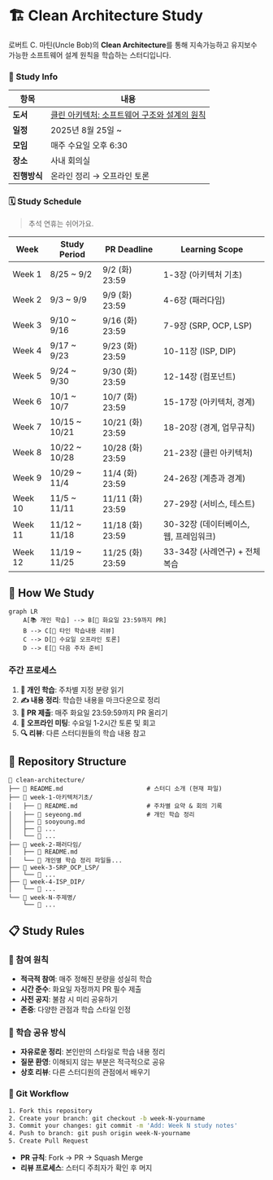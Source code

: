 # 🏗️ Clean Architecture Study

로버트 C. 마틴(Uncle Bob)의 **Clean Architecture**를 통해 지속가능하고 유지보수 가능한 소프트웨어 설계 원칙을 학습하는 스터디입니다.

### 🎯 Study Info

| 항목         | 내용                                                                                                            |
| ------------ | --------------------------------------------------------------------------------------------------------------- |
| **도서**     | <a href="https://product.kyobobook.co.kr/detail/S000001033082">클린 아키텍처: 소프트웨어 구조와 설계의 원칙</a> |
| **일정**     | 2025년 8월 25일 ~                                                                                               |
| **모임**     | 매주 수요일 오후 6:30                                                                                           |
| **장소**     | 사내 회의실                                                                                                     |
| **진행방식** | 온라인 정리 → 오프라인 토론                                                                                     |

### 🗓️ Study Schedule

> 추석 연휴는 쉬어가요.

| Week    | Study Period  | PR Deadline      | Learning Scope                         |
| ------- | ------------- | ---------------- | -------------------------------------- |
| Week 1  | 8/25 ~ 9/2    | 9/2 (화) 23:59   | 1-3장 (아키텍처 기초)                  |
| Week 2  | 9/3 ~ 9/9     | 9/9 (화) 23:59   | 4-6장 (패러다임)                       |
| Week 3  | 9/10 ~ 9/16   | 9/16 (화) 23:59  | 7-9장 (SRP, OCP, LSP)                  |
| Week 4  | 9/17 ~ 9/23   | 9/23 (화) 23:59  | 10-11장 (ISP, DIP)                     |
| Week 5  | 9/24 ~ 9/30   | 9/30 (화) 23:59  | 12-14장 (컴포넌트)                     |
| Week 6  | 10/1 ~ 10/7   | 10/7 (화) 23:59  | 15-17장 (아키텍처, 경계)               |
| Week 7  | 10/15 ~ 10/21 | 10/21 (화) 23:59 | 18-20장 (경계, 업무규칙)               |
| Week 8  | 10/22 ~ 10/28 | 10/28 (화) 23:59 | 21-23장 (클린 아키텍처)                |
| Week 9  | 10/29 ~ 11/4  | 11/4 (화) 23:59  | 24-26장 (계층과 경계)                  |
| Week 10 | 11/5 ~ 11/11  | 11/11 (화) 23:59 | 27-29장 (서비스, 테스트)               |
| Week 11 | 11/12 ~ 11/18 | 11/18 (화) 23:59 | 30-32장 (데이터베이스, 웹, 프레임워크) |
| Week 12 | 11/19 ~ 11/25 | 11/25 (화) 23:59 | 33-34장 (사례연구) + 전체 복습         |

## 🔄 How We Study

```mermaid
graph LR
    A[📚 개인 학습] --> B[📝 화요일 23:59까지 PR]
    B --> C[👀 타인 학습내용 리뷰]
    C --> D[💬 수요일 오프라인 토론]
    D --> E[🔄 다음 주차 준비]
```

### 주간 프로세스

1. **📖 개인 학습**: 주차별 지정 분량 읽기
2. **✍️ 내용 정리**: 학습한 내용을 마크다운으로 정리
3. **🔀 PR 제출**: 매주 화요일 23:59:59까지 PR 올리기
4. **👥 오프라인 미팅**: 수요일 1-2시간 토론 및 회고
5. **🔍 리뷰**: 다른 스터디원들의 학습 내용 참고

## 📁 Repository Structure

```
📁 clean-architecture/
├── 📄 README.md                       # 스터디 소개 (현재 파일)
├── 📂 week-1-아키텍처기초/
│   ├── 📝 README.md                   # 주차별 요약 & 회의 기록
│   ├── 📖 seyeong.md                  # 개인 학습 정리
│   ├── 📖 sooyoung.md
│   ├── 📖 ...
│   └── 📖 ...
├── 📂 week-2-패러다임/
│   ├── 📝 README.md
│   └── 📖 개인별 학습 정리 파일들...
├── 📂 week-3-SRP_OCP_LSP/
│   └── 📖 ...
├── 📂 week-4-ISP_DIP/
│   └── 📖 ...
└── 📂 week-N-주제명/
    └── 📖 ...
```

## 📋 Study Rules

### 🎯 참여 원칙

- **적극적 참여**: 매주 정해진 분량을 성실히 학습
- **시간 준수**: 화요일 자정까지 PR 필수 제출
- **사전 공지**: 불참 시 미리 공유하기
- **존중**: 다양한 관점과 학습 스타일 인정

### 📝 학습 공유 방식

- **자유로운 정리**: 본인만의 스타일로 학습 내용 정리
- **질문 환영**: 이해되지 않는 부분은 적극적으로 공유
- **상호 리뷰**: 다른 스터디원의 관점에서 배우기

### 🔧 Git Workflow

```bash
1. Fork this repository
2. Create your branch: git checkout -b week-N-yourname
3. Commit your changes: git commit -m 'Add: Week N study notes'
4. Push to branch: git push origin week-N-yourname
5. Create Pull Request
```

- **PR 규칙**: Fork → PR → Squash Merge
- **리뷰 프로세스**: 스터디 주최자가 확인 후 머지
